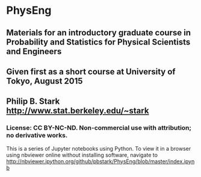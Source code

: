 # PhysEng
## Materials for an introductory graduate course in Probability and Statistics for Physical Scientists and Engineers
## Given first as a short course at University of Tokyo, August 2015
## Philip B. Stark http://www.stat.berkeley.edu/~stark

### License: CC BY-NC-ND.  Non-commercial use with attribution; no derivative works.

This is a series of Jupyter notebooks using Python.
To view it in a browser using nbviewer online without installing software,
navigate to http://nbviewer.ipython.org/github/pbstark/PhysEng/blob/master/index.ipynb